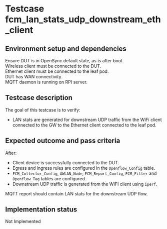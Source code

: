 # Testcase fcm_lan_stats_udp_downstream_eth_client

## Environment setup and dependencies

Ensure DUT is in OpenSync default state, as is after boot.\
Wireless client must be connected to the DUT.\
Ethernet client must be connected to the leaf pod. \
DUT has WAN connectivity.\
MQTT daemon is running on RPI server.

## Testcase description

The goal of this testcase is to verify:

- LAN stats are generated for downstream UDP traffic from the WiFi client
  connected to the GW to the Ethernet client connected to the leaf pod.

## Expected outcome and pass criteria

After:

- Client device is successfully connected to the DUT.
- Egress and ingress rules are configured in the `Openflow_Config` table.
- `FCM_Collector_Config`, `AWLAN_Node`, `FCM_Report_Config`, `FCM_Filter` and
  `Openflow_Tag` tables are configured.
- Downstream UDP traffic is generated from the WIFI client using `iperf`.

MQTT report should contain LAN stats for the downstream UDP flow.

## Implementation status

Not Implemented
